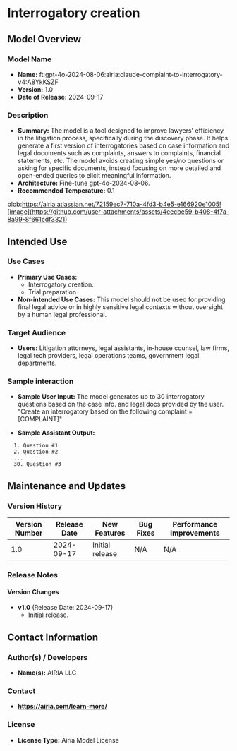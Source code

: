 # Interrogatory creation

## Model Overview

### Model Name
- **Name:** ft:gpt-4o-2024-08-06:airia:claude-complaint-to-interrogatory-v4:A8YkKSZF
- **Version:** 1.0
- **Date of Release:** 2024-09-17

### Description
- **Summary:** The model is a tool designed to improve lawyers' efficiency in the litigation process, specifically during the discovery phase. It helps generate a first version of interrogatories based on case information and legal documents such as complaints, answers to complaints, financial statements, etc. The model avoids creating simple yes/no questions or asking for specific documents, instead focusing on more detailed and open-ended queries to elicit meaningful information.
- **Architecture:** Fine-tune gpt-4o-2024-08-06.
- **Recommended Temperature:** 0.1

blob:https://airia.atlassian.net/72159ec7-710a-4fd3-b4e5-e166920e1005![image](https://github.com/user-attachments/assets/4eecbe59-b408-4f7a-8a99-8f661cdf3321)


## Intended Use

### Use Cases
- **Primary Use Cases:**
  - Interrogatory creation.
  - Trial preparation
- **Non-intended Use Cases:** This model should not be used for providing final legal advice or in highly sensitive legal contexts without oversight by a human legal professional.

### Target Audience
- **Users:** Litigation attorneys, legal assistants, in-house counsel, law firms, legal tech providers, legal operations teams, government legal departments.

### Sample interaction
- **Sample User Input:** The model generates up to 30 interrogatory questions based on the case info. and legal docs provided by the user.
"Create an interrogatory based on the following complaint = [COMPLAINT]"

- **Sample Assistant Output:** 
```
  1. Question #1
  2. Question #2
  ...
  30. Question #3
```

## Maintenance and Updates

### Version History
| Version Number | Release Date | New Features                  | Bug Fixes                   | Performance Improvements     |
|----------------|--------------|-------------------------------|-----------------------------|------------------------------|
| 1.0            | 2024-09-17   | Initial release               | N/A | N/A |


### Release Notes
#### Version Changes
- **v1.0** (Release Date: 2024-09-17)
  - Initial release.

## Contact Information

### Author(s) / Developers
- **Name(s):** AIRIA LLC

### Contact
- **https://airia.com/learn-more/** 

### License
- **License Type:** Airia Model License
